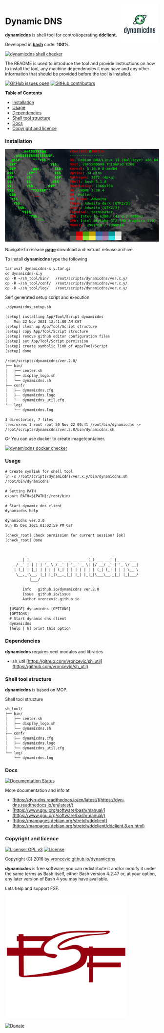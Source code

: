<img align="right" src="https://raw.githubusercontent.com/vroncevic/dynamicdns/dev/docs/dynamicdns_logo.png" width="25%">

# Dynamic DNS

**dynamicdns** is shell tool for control/operating **[ddclient](https://help.dyn.com/ddclient/)**.

Developed in **[bash](https://en.wikipedia.org/wiki/Bash_(Unix_shell))** code: **100%**.

[![dynamicdns shell checker](https://github.com/vroncevic/dynamicdns/workflows/dynamicdns%20shell%20checker/badge.svg)](https://github.com/vroncevic/dynamicdns/actions?query=workflow%3A%22dynamicdns+shell+checker%22)

The README is used to introduce the tool and provide instructions on
how to install the tool, any machine dependencies it may have and any
other information that should be provided before the tool is installed.

[![GitHub issues open](https://img.shields.io/github/issues/vroncevic/dynamicdns.svg)](https://github.com/vroncevic/dynamicdns/issues) [![GitHub contributors](https://img.shields.io/github/contributors/vroncevic/dynamicdns.svg)](https://github.com/vroncevic/dynamicdns/graphs/contributors)

<!-- START doctoc generated TOC please keep comment here to allow auto update -->
<!-- DON'T EDIT THIS SECTION, INSTEAD RE-RUN doctoc TO UPDATE -->
**Table of Contents**

- [Installation](#installation)
- [Usage](#usage)
- [Dependencies](#dependencies)
- [Shell tool structure](#shell-tool-structure)
- [Docs](#docs)
- [Copyright and licence](#copyright-and-licence)

<!-- END doctoc generated TOC please keep comment here to allow auto update -->

### Installation

![Debian Linux OS](https://raw.githubusercontent.com/vroncevic/dynamicdns/dev/docs/debtux.png)

Navigate to release **[page](https://github.com/vroncevic/dynamicdns/releases)** download and extract release archive.

To install **dynamicdns** type the following

```
tar xvzf dynamicdns-x.y.tar.gz
cd dynamicdns-x.y
cp -R ~/sh_tool/bin/   /root/scripts/dynamicdns/ver.x.y/
cp -R ~/sh_tool/conf/  /root/scripts/dynamicdns/ver.x.y/
cp -R ~/sh_tool/log/   /root/scripts/dynamicdns/ver.x.y/
```

Self generated setup script and execution
```
./dynamicdns_setup.sh

[setup] installing App/Tool/Script dynamicdns
	Mon 22 Nov 2021 12:41:00 AM CET
[setup] clean up App/Tool/Script structure
[setup] copy App/Tool/Script structure
[setup] remove github editor configuration files
[setup] set App/Tool/Script permission
[setup] create symbolic link of App/Tool/Script
[setup] done

/root/scripts/dynamicdns/ver.2.0/
├── bin/
│   ├── center.sh
│   ├── display_logo.sh
│   └── dynamicdns.sh
├── conf/
│   ├── dynamicdns.cfg
│   ├── dynamicdns.logo
│   └── dynamicdns_util.cfg
└── log/
    └── dynamicdns.log

3 directories, 7 files
lrwxrwxrwx 1 root root 50 Nov 22 00:41 /root/bin/dynamicdns -> /root/scripts/dynamicdns/ver.2.0/bin/dynamicdns.sh
```

Or You can use docker to create image/container.

[![dynamicdns docker checker](https://github.com/vroncevic/dynamicdns/workflows/dynamicdns%20docker%20checker/badge.svg)](https://github.com/vroncevic/dynamicdns/actions?query=workflow%3A%22dynamicdns+docker+checker%22)

### Usage

```
# Create symlink for shell tool
ln -s /root/scripts/dynamicdns/ver.x.y/bin/dynamicdns.sh /root/bin/dynamicdns

# Setting PATH
export PATH=${PATH}:/root/bin/

# Start dynamic dns client
dynamicdns help

dynamicdns ver.2.0
Sun 05 Dec 2021 01:02:59 PM CET

[check_root] Check permission for current session? [ok]
[check_root] Done

	                                                         
	     _                             _         _           
	  __| |_   _ _ __   __ _ _ __ ___ (_) ___ __| |_ __  ___ 
	 / _` | | | | '_ \ / _` | '_ ` _ \| |/ __/ _` | '_ \/ __|
	| (_| | |_| | | | | (_| | | | | | | | (_| (_| | | | \__ \
	 \__,_|\__, |_| |_|\__,_|_| |_| |_|_|\___\__,_|_| |_|___/
	       |___/                                             
	                                                         
		Info   github.io/dynamicdns ver.2.0
		Issue  github.io/issue
		Author vroncevic.github.io

  [USAGE] dynamicdns [OPTIONS]
  [OPTIONS]
  # Start dynamic dns client
  dynamicdns
  [help | h] print this option
```

### Dependencies

**dynamicdns** requires next modules and libraries
* sh_util [https://github.com/vroncevic/sh_util](https://github.com/vroncevic/sh_util)

### Shell tool structure

**dynamicdns** is based on MOP.

Shell tool structure
```
sh_tool/
├── bin/
│   ├── center.sh
│   ├── display_logo.sh
│   └── dynamicdns.sh
├── conf/
│   ├── dynamicdns.cfg
│   ├── dynamicdns.logo
│   └── dynamicdns_util.cfg
└── log/
    └── dynamicdns.log
```

### Docs

[![Documentation Status](https://readthedocs.org/projects/dyn-dns/badge/?version=latest)](https://dyn-dns.readthedocs.io/projects/dyn-dns/en/latest/?badge=latest)

More documentation and info at
* [https://dyn-dns.readthedocs.io/en/latest/](https://dyn-dns.readthedocs.io/en/latest/)
* [https://www.gnu.org/software/bash/manual/](https://www.gnu.org/software/bash/manual/)
* [https://manpages.debian.org/stretch/ddclient](https://manpages.debian.org/stretch/ddclient/ddclient.8.en.html)

### Copyright and licence

[![License: GPL v3](https://img.shields.io/badge/License-GPLv3-blue.svg)](https://www.gnu.org/licenses/gpl-3.0) [![License](https://img.shields.io/badge/License-Apache%202.0-blue.svg)](https://opensource.org/licenses/Apache-2.0)

Copyright (C) 2016 by [vroncevic.github.io/dynamicdns](https://vroncevic.github.io/dynamicdns)

**dynamicdns** is free software; you can redistribute it and/or modify
it under the same terms as Bash itself, either Bash version 4.2.47 or,
at your option, any later version of Bash 4 you may have available.

Lets help and support FSF.

[![Free Software Foundation](https://raw.githubusercontent.com/vroncevic/dynamicdns/dev/docs/fsf-logo_1.png)](https://my.fsf.org/)

[![Donate](https://www.paypalobjects.com/en_US/i/btn/btn_donateCC_LG.gif)](https://my.fsf.org/donate/)
